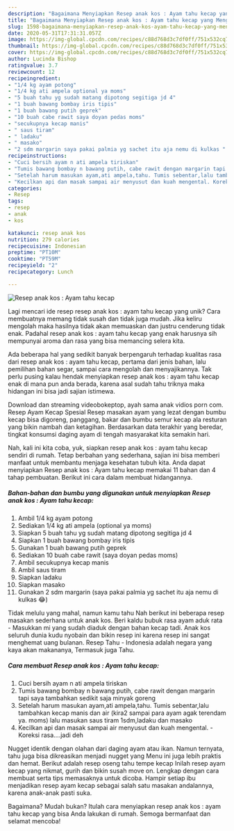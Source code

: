 ```yaml
---
description: "Bagaimana Menyiapkan Resep anak kos : Ayam tahu kecap yang Menggugah Selera"
title: "Bagaimana Menyiapkan Resep anak kos : Ayam tahu kecap yang Menggugah Selera"
slug: 1598-bagaimana-menyiapkan-resep-anak-kos-ayam-tahu-kecap-yang-menggugah-selera
date: 2020-05-31T17:31:31.057Z
image: https://img-global.cpcdn.com/recipes/c88d768d3c7df0ff/751x532cq70/resep-anak-kos-ayam-tahu-kecap-foto-resep-utama.jpg
thumbnail: https://img-global.cpcdn.com/recipes/c88d768d3c7df0ff/751x532cq70/resep-anak-kos-ayam-tahu-kecap-foto-resep-utama.jpg
cover: https://img-global.cpcdn.com/recipes/c88d768d3c7df0ff/751x532cq70/resep-anak-kos-ayam-tahu-kecap-foto-resep-utama.jpg
author: Lucinda Bishop
ratingvalue: 3.7
reviewcount: 12
recipeingredient:
- "1/4 kg ayam potong"
- "1/4 kg ati ampela optional ya moms"
- "5 buah tahu yg sudah matang dipotong segitiga jd 4"
- "1 buah bawang bombay iris tipis"
- "1 buah bawang putih geprek"
- "10 buah cabe rawit saya doyan pedas moms"
- "secukupnya kecap manis"
- " saus tiram"
- " ladaku"
- " masako"
- "2 sdm margarin saya pakai palmia yg sachet itu aja nemu di kulkas "
recipeinstructions:
- "Cuci bersih ayam n ati ampela tiriskan"
- "Tumis bawang bombay n bawang putih, cabe rawit dengan margarin tapi saya tambahkan sedikit saja minyak goreng"
- "Setelah harum masukan ayam,ati ampela,tahu. Tumis sebentar,lalu tambahkan kecap manis dan air (kira2 sampai para ayam agak terendam ya. moms) lalu masukan saus tiram 1sdm,ladaku dan masako"
- "Kecilkan api dan masak sampai air menyusut dan kuah mengental. Koreksi rasa....jadi deh"
categories:
- Resep
tags:
- resep
- anak
- kos

katakunci: resep anak kos 
nutrition: 279 calories
recipecuisine: Indonesian
preptime: "PT10M"
cooktime: "PT59M"
recipeyield: "2"
recipecategory: Lunch

---
```



![Resep anak kos : Ayam tahu kecap](https://img-global.cpcdn.com/recipes/c88d768d3c7df0ff/751x532cq70/resep-anak-kos-ayam-tahu-kecap-foto-resep-utama.jpg)

Lagi mencari ide resep resep anak kos : ayam tahu kecap yang unik? Cara membuatnya memang tidak susah dan tidak juga mudah. Jika keliru mengolah maka hasilnya tidak akan memuaskan dan justru cenderung tidak enak. Padahal resep anak kos : ayam tahu kecap yang enak harusnya sih mempunyai aroma dan rasa yang bisa memancing selera kita.

Ada beberapa hal yang sedikit banyak berpengaruh terhadap kualitas rasa dari resep anak kos : ayam tahu kecap, pertama dari jenis bahan, lalu pemilihan bahan segar, sampai cara mengolah dan menyajikannya. Tak perlu pusing kalau hendak menyiapkan resep anak kos : ayam tahu kecap enak di mana pun anda berada, karena asal sudah tahu triknya maka hidangan ini bisa jadi sajian istimewa.

Download dan streaming videobokeptop, ayah sama anak vidios porn com. Resep Ayam Kecap Spesial Resep masakan ayam yang lezat dengan bumbu kecap bisa digoreng, panggang, bakar dan bumbu semur kecap ala resturan yang bikin nambah dan ketagihan. Berdasarkan data terakhir yang beredar, tingkat konsumsi daging ayam di tengah masyarakat kita semakin hari.


Nah, kali ini kita coba, yuk, siapkan resep anak kos : ayam tahu kecap sendiri di rumah. Tetap berbahan yang sederhana, sajian ini bisa memberi manfaat untuk membantu menjaga kesehatan tubuh kita. Anda dapat menyiapkan Resep anak kos : Ayam tahu kecap memakai 11 bahan dan 4 tahap pembuatan. Berikut ini cara dalam membuat hidangannya.

<!--inarticleads1-->

##### Bahan-bahan dan bumbu yang digunakan untuk menyiapkan Resep anak kos : Ayam tahu kecap:

1. Ambil 1/4 kg ayam potong
1. Sediakan 1/4 kg ati ampela (optional ya moms)
1. Siapkan 5 buah tahu yg sudah matang dipotong segitiga jd 4
1. Siapkan 1 buah bawang bombay iris tipis
1. Gunakan 1 buah bawang putih geprek
1. Sediakan 10 buah cabe rawit (saya doyan pedas moms)
1. Ambil secukupnya kecap manis
1. Ambil  saus tiram
1. Siapkan  ladaku
1. Siapkan  masako
1. Gunakan 2 sdm margarin (saya pakai palmia yg sachet itu aja nemu di kulkas 😂)


Tidak melulu yang mahal, namun kamu tahu Nah berikut ini beberapa resep masakan sederhana untuk anak kos. Beri kaldu bubuk rasa ayam aduk rata - Masukkan mi yang sudah diaduk dengan bahan kecap tadi. Anak kos seluruh dunia kudu nyobain dan bikin resep ini karena resep ini sangat menghemat uang bulanan. Resep Tahu - Indonesia adalah negara yang kaya akan makananya, Termasuk juga Tahu. 

<!--inarticleads2-->

##### Cara membuat Resep anak kos : Ayam tahu kecap:

1. Cuci bersih ayam n ati ampela tiriskan
1. Tumis bawang bombay n bawang putih, cabe rawit dengan margarin tapi saya tambahkan sedikit saja minyak goreng
1. Setelah harum masukan ayam,ati ampela,tahu. Tumis sebentar,lalu tambahkan kecap manis dan air (kira2 sampai para ayam agak terendam ya. moms) lalu masukan saus tiram 1sdm,ladaku dan masako
1. Kecilkan api dan masak sampai air menyusut dan kuah mengental. - Koreksi rasa....jadi deh


Nugget identik dengan olahan dari daging ayam atau ikan. Namun ternyata, tahu juga bisa dikreasikan menjadi nugget yang Menu ini juga lebih praktis dan hemat. Berikut adalah resep oseng tahu tempe kecap Inilah resep ayam kecap yang nikmat, gurih dan bikin susah move on. Lengkap dengan cara membuat serta tips memasaknya untuk dicoba. Hampir setiap ibu menjadikan resep ayam kecap sebagai salah satu masakan andalannya, karena anak-anak pasti suka. 

Bagaimana? Mudah bukan? Itulah cara menyiapkan resep anak kos : ayam tahu kecap yang bisa Anda lakukan di rumah. Semoga bermanfaat dan selamat mencoba!
